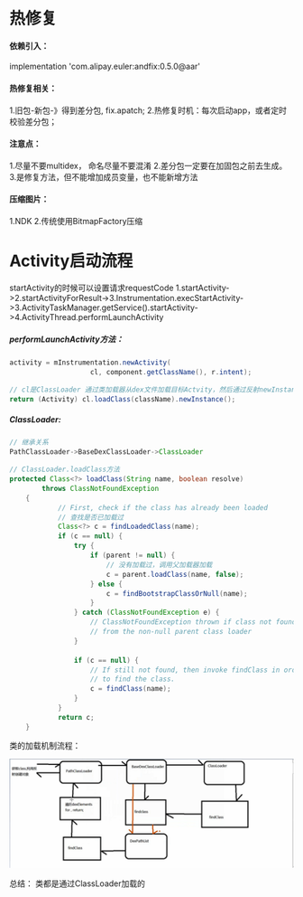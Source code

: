 # 热修复

#### 依赖引入： 
implementation 'com.alipay.euler:andfix:0.5.0@aar'

#### 热修复相关：
1.旧包-新包-》得到差分包, fix.apatch;
2.热修复时机：每次启动app，或者定时校验差分包；

#### 注意点：
1.尽量不要multidex， 命名尽量不要混淆
2.差分包一定要在加固包之前去生成。
3.是修复方法，但不能增加成员变量，也不能新增方法


#### 压缩图片：
1.NDK
2.传统使用BitmapFactory压缩

# Activity启动流程
startActivity的时候可以设置请求requestCode
1.startActivity->2.startActivityForResult->3.Instrumentation.execStartActivity->3.ActivityTaskManager.getService().startActivity->4.ActivityThread.performLaunchActivity

##### performLaunchActivity方法：

```java
activity = mInstrumentation.newActivity(
                    cl, component.getClassName(), r.intent);
```

```java
// cl是ClassLoader 通过类加载器从dex文件加载目标Actvity，然后通过反射newInstance()实例化对象
return (Activity) cl.loadClass(className).newInstance();
```

##### ClassLoader:

```java
// 继承关系
PathClassLoader->BaseDexClassLoader->ClassLoader
```
```java
// ClassLoader.loadClass方法
protected Class<?> loadClass(String name, boolean resolve)
        throws ClassNotFoundException
    {
            // First, check if the class has already been loaded
            // 查找是否已加载过
            Class<?> c = findLoadedClass(name);
            if (c == null) {
                try {
                    if (parent != null) {
                    	// 没有加载过，调用父加载器加载
                        c = parent.loadClass(name, false);
                    } else {
                        c = findBootstrapClassOrNull(name);
                    }
                } catch (ClassNotFoundException e) {
                    // ClassNotFoundException thrown if class not found
                    // from the non-null parent class loader
                }

                if (c == null) {
                    // If still not found, then invoke findClass in order
                    // to find the class.
                    c = findClass(name);
                }
            }
            return c;
    }

```

类的加载机制流程：

![image-20210723105345326](pic/类的加载机制.png)



总结： 类都是通过ClassLoader加载的

